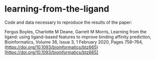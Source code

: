 # learning-from-the-ligand

Code and data necessary to reproduce the results of the paper:

Fergus Boyles, Charlotte M Deane, Garrett M Morris, Learning from the ligand: using ligand-based features to improve binding affinity prediction, Bioinformatics, Volume 36, Issue 3, 1 February 2020, Pages 758–764, (https://doi.org/10.1093/bioinformatics/btz665)[https://doi.org/10.1093/bioinformatics/btz665]
